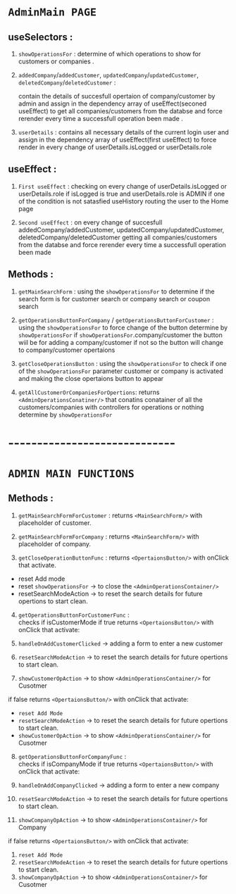 # `AdminMain PAGE`

## useSelectors :

1. `showOperationsFor` : determine of which operations to show for customers or companies .

2. `addedCompany`/`addedCustomer`, `updatedCompany`/`updatedCustomer`,
   `deletedCompany`/`deletedCustomer` :

   contain the details of succesfull opertaion of company/customer by admin
   and assign in the dependency array of useEffect(seconed useEffect) to get all companies/customers
   from the databse and force rerender every time a successfull operation been made .

3. `userDetails` : contains all necessary details of the current login user
   and assign in the dependency array of useEffect(first useEffect) to force render in
   every change of userDetails.isLogged or userDetails.role

## useEffect :

1. `First useEffect` : checking on every change of userDetails.isLogged or userDetails.role
   if isLogged is true and userDetails.role is ADMIN if one of the condition
   is not satasfied useHistory routing the user to the Home page

2. `Second useEffect` : on every change of succesfull addedCompany/addedCustomer,
   updatedCompany/updatedCustomer, deletedCompany/deletedCustomer
   getting all companies/customers from the databse
   and force rerender every time a successfull operation been made

## Methods :

1. `getMainSearchForm` : using the `showOperationsFor` to determine if the search form is
   for customer search or company search or coupon search

2. `getOperationsButtonForCompany` / `getOperationsButtonForCustomer` :
   using the `showOperationsFor` to force change of the button
   determine by `showOperationsFor` if `showOperationsFor`.company/customer
   the button wiil be for adding a company/customer
   if not so the button will change to company/customer opertaions

3. `getCloseOperationsButton` : using the `showOperationsFor` to check if one of the
   `showOperationsFor` parameter customer or company
   is activated and making the close opertaions
   button to appear

4. `getAllCustomerOrCompaniesForOpertions`:
   returns `<AdminOperationsConatiner/>` that conatins conatainer of
   all the customers/companies with controllers for operations or nothing determine by `showOperationsFor`

# -----------------------------

# `ADMIN MAIN FUNCTIONS`

## Methods :

1. `getMainSearchFormForCustomer` :
   returns `<MainSearchForm/>` with placeholder of customer.

2. `getMainSearchFormForCompany` :
   returns `<MainSearchForm/>` with placeholder of company.

3. `getCloseOperationButtonFunc` :
   returns `<OpertaionsButton/>` with onClick that activate.

- reset Add mode
- reset `showOperationsFor` -> to close the `<AdminOperationsContainer/>`
- resetSearchModeAction -> to reset the search details for future opertions to start clean.

4. `getOperationsButtonForCustomerFunc` :  
    checks if isCustomerMode if true
   returns `<OpertaionsButton/>` with onClick that activate:

5. `handleOnAddCustomerClicked` -> adding a form to enter a new customer
6. `resetSearchModeAction` -> to reset the search details for future opertions to start clean.
7. `showCustomerOpAction` -> to show `<AdminOperationsContainer/>` for Cusotmer

if false returns `<OpertaionsButton/>` with onClick that activate:

- `reset Add Mode`
- `resetSearchModeAction` -> to reset the search details for future opertions to start clean.
- `showCustomerOpAction` -> to show `<AdminOperationsContainer/>` for Cusotmer

8. `getOperationsButtonForCompanyFunc` :  
    checks if isCompanyMode if true
   returns `<OpertaionsButton/>` with onClick that activate:

1. `handleOnAddCompanyClicked` -> adding a form to enter a new company
1. `resetSearchModeAction` -> to reset the search details for future opertions to start clean.
1. `showCompanyOpAction` -> to show `<AdminOperationsContainer/>` for Company

if false returns `<OpertaionsButton/>` with onClick that activate:

1. `reset Add Mode`
2. `resetSearchModeAction` -> to reset the search details for future opertions to start clean.
3. `showCompanyOpAction` -> to show `<AdminOperationsContainer/>` for Cusotmer
